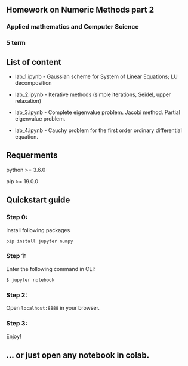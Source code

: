 ## Homework on Numeric Methods part 2
### Applied mathematics and Computer Science
### 5 term

## List of content
* lab_1.ipynb - Gaussian scheme for System of Linear Equations; LU decomposition

* lab_2.ipynb - Iterative methods (simple iterations, Seidel, upper relaxation)

* lab_3.ipynb - Complete eigenvalue problem. Jacobi method. Partial eigenvalue problem.

* lab_4.ipynb - Cauchy problem for the first order ordinary differential equation.

## Requerments
python >= 3.6.0

pip >= 19.0.0

## Quickstart guide

### Step 0: 
Install following packages

```
pip install jupyter numpy
```

### Step 1: 
Enter the following command in CLI:
```
$ jupyter notebook
```

### Step 2: 
Open ``` localhost:8888 ``` in your browser.

### Step 3:
Enjoy!

## ... or just open any notebook in colab.
